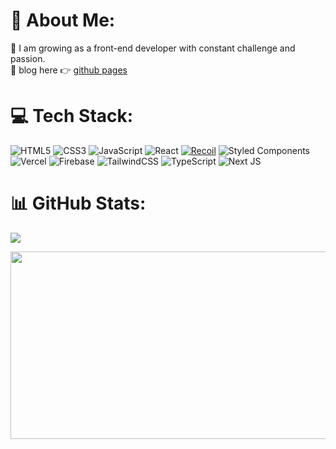 # 💫 About Me:
🌱 I am growing as a front-end developer with constant challenge and passion.<br>
📰 blog here 👉 [github pages](https://kimdongsin.github.io/)

# 💻 Tech Stack:
![HTML5](https://img.shields.io/badge/html5-%23E34F26.svg?style=for-the-badge&logo=html5&logoColor=white)
![CSS3](https://img.shields.io/badge/css3-%231572B6.svg?style=for-the-badge&logo=css3&logoColor=white)
![JavaScript](https://img.shields.io/badge/javascript-%23323330.svg?style=for-the-badge&logo=javascript&logoColor=%23F7DF1E) 
![React](https://img.shields.io/badge/react-%2320232a.svg?style=for-the-badge&logo=react&logoColor=%2361DAFB) 
[![Recoil](https://img.shields.io/badge/Recoil-%23000000.svg?style=for-the-badge&logo=recoil&logoColor=white)](https://github.com/facebookexperimental/recoil)
![Styled Components](https://img.shields.io/badge/styled--components-DB7093?style=for-the-badge&logo=styled-components&logoColor=white) 
![Vercel](https://img.shields.io/badge/vercel-%23000000.svg?style=for-the-badge&logo=vercel&logoColor=white)
![Firebase](https://img.shields.io/badge/firebase-%23039BE5.svg?style=for-the-badge&logo=firebase)
![TailwindCSS](https://img.shields.io/badge/tailwindcss-%2338B2AC.svg?style=for-the-badge&logo=tailwind-css&logoColor=white) ![TypeScript](https://img.shields.io/badge/typescript-%23007ACC.svg?style=for-the-badge&logo=typescript&logoColor=white) ![Next JS](https://img.shields.io/badge/Next-black?style=for-the-badge&logo=next.js&logoColor=white)


# 📊 GitHub Stats:

![](https://github-readme-streak-stats.herokuapp.com/?user=KimDongSin&theme=radical&hide_border=false)<br/>

<a href="https://github.com/devxb/gitanimals">
<img
  src="https://render.gitanimals.org/farms/KimDongSin"
  width="600"
  height="300"
/>
</a>
